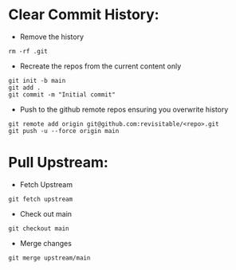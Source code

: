 # Clear Commit History:
* Remove the history
```
rm -rf .git
```

* Recreate the repos from the current content only
```
git init -b main
git add .
git commit -m "Initial commit"
```
* Push to the github remote repos ensuring you overwrite history
```
git remote add origin git@github.com:revisitable/<repo>.git
git push -u --force origin main
```
# Pull Upstream:
* Fetch Upstream
```
git fetch upstream
```

* Check out main
```
git checkout main
```

* Merge changes
```
git merge upstream/main
```
